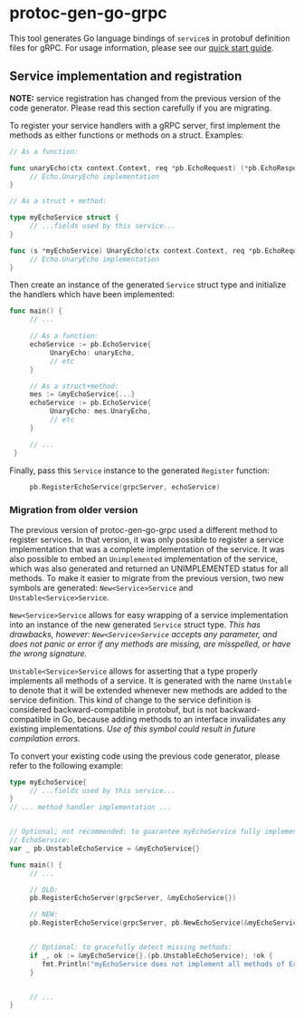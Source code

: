 # protoc-gen-go-grpc

This tool generates Go language bindings of `service`s in protobuf definition
files for gRPC.  For usage information, please see our [quick start
guide](https://grpc.io/docs/languages/go/quickstart/).

## Service implementation and registration

**NOTE:** service registration has changed from the previous version of the
code generator.  Please read this section carefully if you are migrating.

To register your service handlers with a gRPC server, first implement the
methods as either functions or methods on a struct.  Examples:

```go
// As a function:

func unaryEcho(ctx context.Context, req *pb.EchoRequest) (*pb.EchoResponse, error) {
     // Echo.UnaryEcho implementation
}

// As a struct + method:

type myEchoService struct {
     // ...fields used by this service...
}

func (s *myEchoService) UnaryEcho(ctx context.Context, req *pb.EchoRequest) (*pb.EchoResponse, error) {
     // Echo.UnaryEcho implementation
}
```

Then create an instance of the generated `Service` struct type and initialize
the handlers which have been implemented:

```go
func main() {
     // ...

     // As a function:
     echoService := pb.EchoService{
          UnaryEcho: unaryEcho,
          // etc
     }

     // As a struct+method:
     mes := &myEchoService{...}
     echoService := pb.EchoService{
          UnaryEcho: mes.UnaryEcho,
          // etc
     }

     // ...
 }
```

Finally, pass this `Service` instance to the generated `Register` function:

```go
     pb.RegisterEchoService(grpcServer, echoService)
```

### Migration from older version

The previous version of protoc-gen-go-grpc used a different method to register
services.  In that version, it was only possible to register a service
implementation that was a complete implementation of the service.  It was also
possible to embed an `Unimplemented` implementation of the service, which was
also generated and returned an UNIMPLEMENTED status for all methods.  To make
it easier to migrate from the previous version, two new symbols are generated:
`New<Service>Service` and `Unstable<Service>Service`.

`New<Service>Service` allows for easy wrapping of a service implementation into
an instance of the new generated `Service` struct type.  *This has drawbacks,
however: `New<Service>Service` accepts any parameter, and does not panic or
error if any methods are missing, are misspelled, or have the wrong signature.*

`Unstable<Service>Service` allows for asserting that a type properly implements
all methods of a service.  It is generated with the name `Unstable` to denote
that it will be extended whenever new methods are added to the service
definition.  This kind of change to the service definition is considered
backward-compatible in protobuf, but is not backward-compatible in Go, because
adding methods to an interface invalidates any existing implementations.  *Use
of this symbol could result in future compilation errors.*

To convert your existing code using the previous code generator, please refer
to the following example:

```go
type myEchoService{
     // ...fields used by this service...
}
// ... method handler implementation ...


// Optional; not recommended: to guarantee myEchoService fully implements
// EchoService:
var _ pb.UnstableEchoService = &myEchoService{}

func main() {
     // ...

     // OLD:
     pb.RegisterEchoServer(grpcServer, &myEchoService{})

     // NEW:
     pb.RegisterEchoService(grpcServer, pb.NewEchoService(&myEchoService{}))


     // Optional: to gracefully detect missing methods:
     if _, ok := &myEchoService{}.(pb.UnstableEchoService); !ok {
        fmt.Println("myEchoService does not implement all methods of EchoService.")
     }


     // ...
}
```
